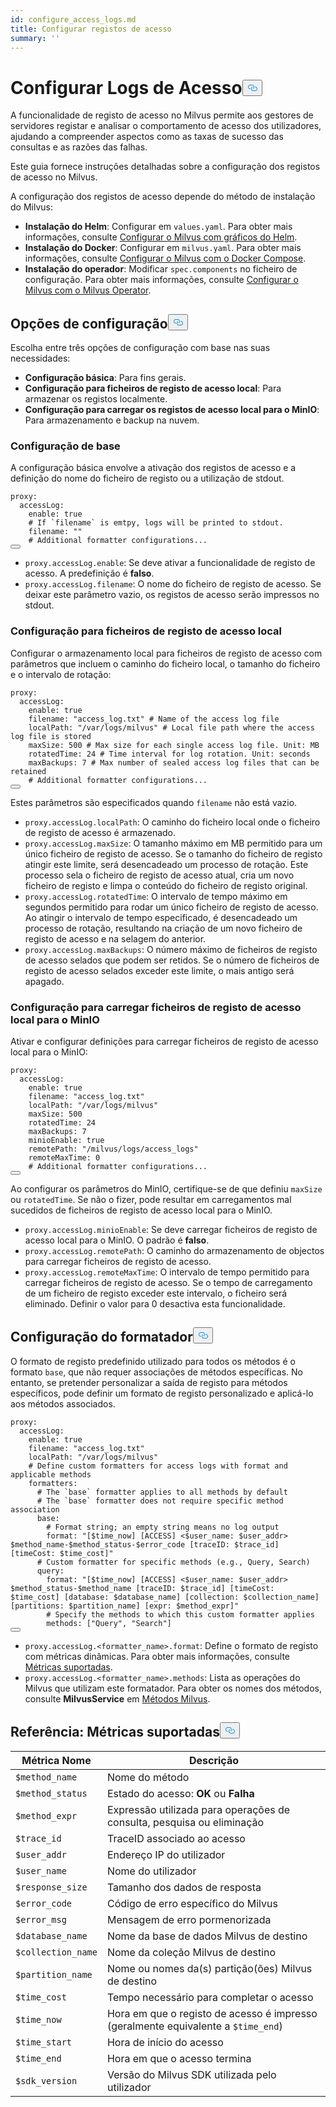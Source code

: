 ```yaml
---
id: configure_access_logs.md
title: Configurar registos de acesso
summary: ''
---
```

<h1 id="Configure-Access-Logs" class="common-anchor-header">Configurar Logs de Acesso<button data-href="#Configure-Access-Logs" class="anchor-icon" translate="no">
      <svg translate="no"
        aria-hidden="true"
        focusable="false"
        height="20"
        version="1.1"
        viewBox="0 0 16 16"
        width="16"
      >
        <path
          fill="#0092E4"
          fill-rule="evenodd"
          d="M4 9h1v1H4c-1.5 0-3-1.69-3-3.5S2.55 3 4 3h4c1.45 0 3 1.69 3 3.5 0 1.41-.91 2.72-2 3.25V8.59c.58-.45 1-1.27 1-2.09C10 5.22 8.98 4 8 4H4c-.98 0-2 1.22-2 2.5S3 9 4 9zm9-3h-1v1h1c1 0 2 1.22 2 2.5S13.98 12 13 12H9c-.98 0-2-1.22-2-2.5 0-.83.42-1.64 1-2.09V6.25c-1.09.53-2 1.84-2 3.25C6 11.31 7.55 13 9 13h4c1.45 0 3-1.69 3-3.5S14.5 6 13 6z"
        ></path>
      </svg>
    </button></h1><p>A funcionalidade de registo de acesso no Milvus permite aos gestores de servidores registar e analisar o comportamento de acesso dos utilizadores, ajudando a compreender aspectos como as taxas de sucesso das consultas e as razões das falhas.</p>
<p>Este guia fornece instruções detalhadas sobre a configuração dos registos de acesso no Milvus.</p>
<p>A configuração dos registos de acesso depende do método de instalação do Milvus:</p>
<ul>
<li><strong>Instalação do Helm</strong>: Configurar em <code translate="no">values.yaml</code>. Para obter mais informações, consulte <a href="/docs/pt/v2.4.x/configure-helm.md">Configurar o Milvus com gráficos do Helm</a>.</li>
<li><strong>Instalação do Docker</strong>: Configurar em <code translate="no">milvus.yaml</code>. Para obter mais informações, consulte <a href="/docs/pt/v2.4.x/configure-docker.md">Configurar o Milvus com o Docker Compose</a>.</li>
<li><strong>Instalação do operador</strong>: Modificar <code translate="no">spec.components</code> no ficheiro de configuração. Para obter mais informações, consulte <a href="/docs/pt/v2.4.x/configure_operator.md">Configurar o Milvus com o Milvus Operator</a>.</li>
</ul>
<h2 id="Configuration-options" class="common-anchor-header">Opções de configuração<button data-href="#Configuration-options" class="anchor-icon" translate="no">
      <svg translate="no"
        aria-hidden="true"
        focusable="false"
        height="20"
        version="1.1"
        viewBox="0 0 16 16"
        width="16"
      >
        <path
          fill="#0092E4"
          fill-rule="evenodd"
          d="M4 9h1v1H4c-1.5 0-3-1.69-3-3.5S2.55 3 4 3h4c1.45 0 3 1.69 3 3.5 0 1.41-.91 2.72-2 3.25V8.59c.58-.45 1-1.27 1-2.09C10 5.22 8.98 4 8 4H4c-.98 0-2 1.22-2 2.5S3 9 4 9zm9-3h-1v1h1c1 0 2 1.22 2 2.5S13.98 12 13 12H9c-.98 0-2-1.22-2-2.5 0-.83.42-1.64 1-2.09V6.25c-1.09.53-2 1.84-2 3.25C6 11.31 7.55 13 9 13h4c1.45 0 3-1.69 3-3.5S14.5 6 13 6z"
        ></path>
      </svg>
    </button></h2><p>Escolha entre três opções de configuração com base nas suas necessidades:</p>
<ul>
<li><strong>Configuração básica</strong>: Para fins gerais.</li>
<li><strong>Configuração para ficheiros de registo de acesso local</strong>: Para armazenar os registos localmente.</li>
<li><strong>Configuração para carregar os registos de acesso local para o MinIO</strong>: Para armazenamento e backup na nuvem.</li>
</ul>
<h3 id="Base-config" class="common-anchor-header">Configuração de base</h3><p>A configuração básica envolve a ativação dos registos de acesso e a definição do nome do ficheiro de registo ou a utilização de stdout.</p>
<pre><code translate="no" class="language-yaml">proxy:
  accessLog:
    <span class="hljs-built_in">enable</span>: <span class="hljs-literal">true</span>
    <span class="hljs-comment"># If `filename` is emtpy, logs will be printed to stdout.</span>
    filename: <span class="hljs-string">&quot;&quot;</span>
    <span class="hljs-comment"># Additional formatter configurations...</span>
<button class="copy-code-btn"></button></code></pre>
<ul>
<li><code translate="no">proxy.accessLog.enable</code>: Se deve ativar a funcionalidade de registo de acesso. A predefinição é <strong>falso</strong>.</li>
<li><code translate="no">proxy.accessLog.filename</code>: O nome do ficheiro de registo de acesso. Se deixar este parâmetro vazio, os registos de acesso serão impressos no stdout.</li>
</ul>
<h3 id="Config-for-local-access-log-files" class="common-anchor-header">Configuração para ficheiros de registo de acesso local</h3><p>Configurar o armazenamento local para ficheiros de registo de acesso com parâmetros que incluem o caminho do ficheiro local, o tamanho do ficheiro e o intervalo de rotação:</p>
<pre><code translate="no" class="language-yaml">proxy:
  accessLog:
    enable: true
    filename: <span class="hljs-string">&quot;access_log.txt&quot;</span> <span class="hljs-comment"># Name of the access log file</span>
    localPath: <span class="hljs-string">&quot;/var/logs/milvus&quot;</span> <span class="hljs-comment"># Local file path where the access log file is stored</span>
    maxSize: <span class="hljs-number">500</span> <span class="hljs-comment"># Max size for each single access log file. Unit: MB</span>
    rotatedTime: <span class="hljs-number">24</span> <span class="hljs-comment"># Time interval for log rotation. Unit: seconds</span>
    maxBackups: <span class="hljs-number">7</span> <span class="hljs-comment"># Max number of sealed access log files that can be retained</span>
    <span class="hljs-comment"># Additional formatter configurations...</span>
<button class="copy-code-btn"></button></code></pre>
<p>Estes parâmetros são especificados quando <code translate="no">filename</code> não está vazio.</p>
<ul>
<li><code translate="no">proxy.accessLog.localPath</code>: O caminho do ficheiro local onde o ficheiro de registo de acesso é armazenado.</li>
<li><code translate="no">proxy.accessLog.maxSize</code>: O tamanho máximo em MB permitido para um único ficheiro de registo de acesso. Se o tamanho do ficheiro de registo atingir este limite, será desencadeado um processo de rotação. Este processo sela o ficheiro de registo de acesso atual, cria um novo ficheiro de registo e limpa o conteúdo do ficheiro de registo original.</li>
<li><code translate="no">proxy.accessLog.rotatedTime</code>: O intervalo de tempo máximo em segundos permitido para rodar um único ficheiro de registo de acesso. Ao atingir o intervalo de tempo especificado, é desencadeado um processo de rotação, resultando na criação de um novo ficheiro de registo de acesso e na selagem do anterior.</li>
<li><code translate="no">proxy.accessLog.maxBackups</code>: O número máximo de ficheiros de registo de acesso selados que podem ser retidos. Se o número de ficheiros de registo de acesso selados exceder este limite, o mais antigo será apagado.</li>
</ul>
<h3 id="Config-for-uploading-local-access-log-files-to-MinIO" class="common-anchor-header">Configuração para carregar ficheiros de registo de acesso local para o MinIO</h3><p>Ativar e configurar definições para carregar ficheiros de registo de acesso local para o MinIO:</p>
<pre><code translate="no" class="language-yaml">proxy:
  accessLog:
    <span class="hljs-built_in">enable</span>: <span class="hljs-literal">true</span>
    filename: <span class="hljs-string">&quot;access_log.txt&quot;</span>
    localPath: <span class="hljs-string">&quot;/var/logs/milvus&quot;</span>
    maxSize: 500
    rotatedTime: 24 
    maxBackups: 7
    minioEnable: <span class="hljs-literal">true</span>
    remotePath: <span class="hljs-string">&quot;/milvus/logs/access_logs&quot;</span>
    remoteMaxTime: 0
    <span class="hljs-comment"># Additional formatter configurations...</span>
<button class="copy-code-btn"></button></code></pre>
<p>Ao configurar os parâmetros do MinIO, certifique-se de que definiu <code translate="no">maxSize</code> ou <code translate="no">rotatedTime</code>. Se não o fizer, pode resultar em carregamentos mal sucedidos de ficheiros de registo de acesso local para o MinIO.</p>
<ul>
<li><code translate="no">proxy.accessLog.minioEnable</code>: Se deve carregar ficheiros de registo de acesso local para o MinIO. O padrão é <strong>falso</strong>.</li>
<li><code translate="no">proxy.accessLog.remotePath</code>: O caminho do armazenamento de objectos para carregar ficheiros de registo de acesso.</li>
<li><code translate="no">proxy.accessLog.remoteMaxTime</code>: O intervalo de tempo permitido para carregar ficheiros de registo de acesso. Se o tempo de carregamento de um ficheiro de registo exceder este intervalo, o ficheiro será eliminado. Definir o valor para 0 desactiva esta funcionalidade.</li>
</ul>
<h2 id="Formatter-config" class="common-anchor-header">Configuração do formatador<button data-href="#Formatter-config" class="anchor-icon" translate="no">
      <svg translate="no"
        aria-hidden="true"
        focusable="false"
        height="20"
        version="1.1"
        viewBox="0 0 16 16"
        width="16"
      >
        <path
          fill="#0092E4"
          fill-rule="evenodd"
          d="M4 9h1v1H4c-1.5 0-3-1.69-3-3.5S2.55 3 4 3h4c1.45 0 3 1.69 3 3.5 0 1.41-.91 2.72-2 3.25V8.59c.58-.45 1-1.27 1-2.09C10 5.22 8.98 4 8 4H4c-.98 0-2 1.22-2 2.5S3 9 4 9zm9-3h-1v1h1c1 0 2 1.22 2 2.5S13.98 12 13 12H9c-.98 0-2-1.22-2-2.5 0-.83.42-1.64 1-2.09V6.25c-1.09.53-2 1.84-2 3.25C6 11.31 7.55 13 9 13h4c1.45 0 3-1.69 3-3.5S14.5 6 13 6z"
        ></path>
      </svg>
    </button></h2><p>O formato de registo predefinido utilizado para todos os métodos é o formato <code translate="no">base</code>, que não requer associações de métodos específicas. No entanto, se pretender personalizar a saída de registo para métodos específicos, pode definir um formato de registo personalizado e aplicá-lo aos métodos associados.</p>
<pre><code translate="no" class="language-yaml">proxy:
  accessLog:
    <span class="hljs-built_in">enable</span>: <span class="hljs-literal">true</span>
    filename: <span class="hljs-string">&quot;access_log.txt&quot;</span>
    localPath: <span class="hljs-string">&quot;/var/logs/milvus&quot;</span>
    <span class="hljs-comment"># Define custom formatters for access logs with format and applicable methods</span>
    formatters:
      <span class="hljs-comment"># The `base` formatter applies to all methods by default</span>
      <span class="hljs-comment"># The `base` formatter does not require specific method association</span>
      base: 
        <span class="hljs-comment"># Format string; an empty string means no log output</span>
        format: <span class="hljs-string">&quot;[<span class="hljs-variable">$time_now</span>] [ACCESS] &lt;<span class="hljs-variable">$user_name</span>: <span class="hljs-variable">$user_addr</span>&gt; <span class="hljs-variable">$method_name</span>-<span class="hljs-variable">$method_status</span>-<span class="hljs-variable">$error_code</span> [traceID: <span class="hljs-variable">$trace_id</span>] [timeCost: <span class="hljs-variable">$time_cost</span>]&quot;</span>
      <span class="hljs-comment"># Custom formatter for specific methods (e.g., Query, Search)</span>
      query: 
        format: <span class="hljs-string">&quot;[<span class="hljs-variable">$time_now</span>] [ACCESS] &lt;<span class="hljs-variable">$user_name</span>: <span class="hljs-variable">$user_addr</span>&gt; <span class="hljs-variable">$method_status</span>-<span class="hljs-variable">$method_name</span> [traceID: <span class="hljs-variable">$trace_id</span>] [timeCost: <span class="hljs-variable">$time_cost</span>] [database: <span class="hljs-variable">$database_name</span>] [collection: <span class="hljs-variable">$collection_name</span>] [partitions: <span class="hljs-variable">$partition_name</span>] [expr: <span class="hljs-variable">$method_expr</span>]&quot;</span>
        <span class="hljs-comment"># Specify the methods to which this custom formatter applies</span>
        methods: [<span class="hljs-string">&quot;Query&quot;</span>, <span class="hljs-string">&quot;Search&quot;</span>]
<button class="copy-code-btn"></button></code></pre>
<ul>
<li><code translate="no">proxy.accessLog.&lt;formatter_name&gt;.format</code>: Define o formato de registo com métricas dinâmicas. Para obter mais informações, consulte <a href="#reference-supported-metrics">Métricas suportadas</a>.</li>
<li><code translate="no">proxy.accessLog.&lt;formatter_name&gt;.methods</code>: Lista as operações do Milvus que utilizam este formatador. Para obter os nomes dos métodos, consulte <strong>MilvusService</strong> em <a href="https://github.com/milvus-io/milvus-proto/blob/master/proto/milvus.proto">Métodos Milvus</a>.</li>
</ul>
<h2 id="Reference-Supported-metrics" class="common-anchor-header">Referência: Métricas suportadas<button data-href="#Reference-Supported-metrics" class="anchor-icon" translate="no">
      <svg translate="no"
        aria-hidden="true"
        focusable="false"
        height="20"
        version="1.1"
        viewBox="0 0 16 16"
        width="16"
      >
        <path
          fill="#0092E4"
          fill-rule="evenodd"
          d="M4 9h1v1H4c-1.5 0-3-1.69-3-3.5S2.55 3 4 3h4c1.45 0 3 1.69 3 3.5 0 1.41-.91 2.72-2 3.25V8.59c.58-.45 1-1.27 1-2.09C10 5.22 8.98 4 8 4H4c-.98 0-2 1.22-2 2.5S3 9 4 9zm9-3h-1v1h1c1 0 2 1.22 2 2.5S13.98 12 13 12H9c-.98 0-2-1.22-2-2.5 0-.83.42-1.64 1-2.09V6.25c-1.09.53-2 1.84-2 3.25C6 11.31 7.55 13 9 13h4c1.45 0 3-1.69 3-3.5S14.5 6 13 6z"
        ></path>
      </svg>
    </button></h2><table>
<thead>
<tr><th>Métrica Nome</th><th>Descrição</th></tr>
</thead>
<tbody>
<tr><td><code translate="no">$method_name</code></td><td>Nome do método</td></tr>
<tr><td><code translate="no">$method_status</code></td><td>Estado do acesso: <strong>OK</strong> ou <strong>Falha</strong></td></tr>
<tr><td><code translate="no">$method_expr</code></td><td>Expressão utilizada para operações de consulta, pesquisa ou eliminação</td></tr>
<tr><td><code translate="no">$trace_id</code></td><td>TraceID associado ao acesso</td></tr>
<tr><td><code translate="no">$user_addr</code></td><td>Endereço IP do utilizador</td></tr>
<tr><td><code translate="no">$user_name</code></td><td>Nome do utilizador</td></tr>
<tr><td><code translate="no">$response_size</code></td><td>Tamanho dos dados de resposta</td></tr>
<tr><td><code translate="no">$error_code</code></td><td>Código de erro específico do Milvus</td></tr>
<tr><td><code translate="no">$error_msg</code></td><td>Mensagem de erro pormenorizada</td></tr>
<tr><td><code translate="no">$database_name</code></td><td>Nome da base de dados Milvus de destino</td></tr>
<tr><td><code translate="no">$collection_name</code></td><td>Nome da coleção Milvus de destino</td></tr>
<tr><td><code translate="no">$partition_name</code></td><td>Nome ou nomes da(s) partição(ões) Milvus de destino</td></tr>
<tr><td><code translate="no">$time_cost</code></td><td>Tempo necessário para completar o acesso</td></tr>
<tr><td><code translate="no">$time_now</code></td><td>Hora em que o registo de acesso é impresso (geralmente equivalente a <code translate="no">$time_end</code>)</td></tr>
<tr><td><code translate="no">$time_start</code></td><td>Hora de início do acesso</td></tr>
<tr><td><code translate="no">$time_end</code></td><td>Hora em que o acesso termina</td></tr>
<tr><td><code translate="no">$sdk_version</code></td><td>Versão do Milvus SDK utilizada pelo utilizador</td></tr>
</tbody>
</table>
